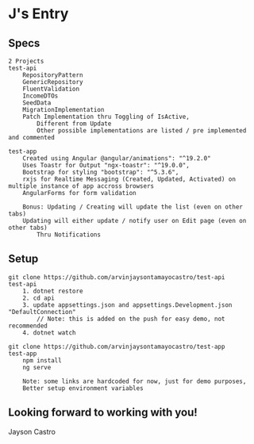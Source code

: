 # J's Entry

## Specs
	2 Projects
	test-api
		RepositoryPattern
		GenericRepository
		FluentValidation
		IncomeDTOs
		SeedData
		MigrationImplementation
		Patch Implementation thru Toggling of IsActive,
			Different from Update
			Other possible implementations are listed / pre implemented and commented
	
	test-app
		Created using Angular @angular/animations": "^19.2.0"
		Uses Toastr for Output "ngx-toastr": "^19.0.0",
		Bootstrap for styling "bootstrap": "^5.3.6",
		rxjs for Realtime Messaging (Created, Updated, Activated) on multiple instance of app accross browsers
		AngularForms for form validation
		
		Bonus: Updating / Creating will update the list (even on other tabs)
		Updating will either update / notify user on Edit page (even on other tabs)
			Thru Notifications
	
	
## Setup
    git clone https://github.com/arvinjaysontamayocastro/test-api
	test-api
		1. dotnet restore
		2. cd api
		3. update appsettings.json and appsettings.Development.json "DefaultConnection"
			// Note: this is added on the push for easy demo, not recommended
		4. dotnet watch
		
    git clone https://github.com/arvinjaysontamayocastro/test-app
	test-app
		npm install
		ng serve
		
		Note: some links are hardcoded for now, just for demo purposes,
		Better setup environment variables

## Looking forward to working with you!
Jayson Castro

